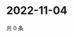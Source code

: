 # 2022-11-04

共 0 条

<!-- BEGIN WEIBO -->
<!-- 最后更新时间 Fri Nov 04 2022 01:19:44 GMT+0800 (China Standard Time) -->

<!-- END WEIBO -->
